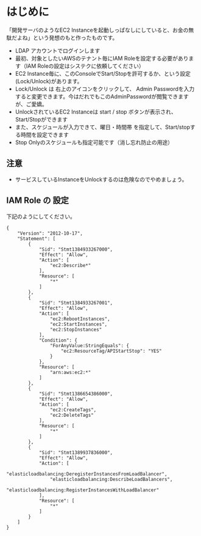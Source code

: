 はじめに
=======

「開発サーバのようなEC2 Instanceを起動しっぱなしにしていると、お金の無駄だよね」という発想のもと作ったものです。

* LDAP アカウントでログインします
* 最初、対象としたいAWSのテナント毎にIAM Roleを設定する必要があります（IAM Roleの設定はシステクに依頼してください）
* EC2 Instance毎に、このConsoleでStart/Stopを許可するか、という設定(Lock/Unlock)があります。
* Lock/Unlock は 右上のアイコンをクリックして、 Admin Passwordを入力すると変更できます。今はだれでもこのAdminPasswordが閲覧できますが、ご愛嬌。
* UnlockされているEC2 Instanceは start / stop ボタンが表示され、Start/Stopができます
* また、スケジュールが入力できて、曜日・時間帯 を指定して、Start/stopする時間を設定できます
* Stop Onlyのスケジュールも指定可能です（消し忘れ防止の用途）

注意
-----
* サービスしているInstanceをUnlockするのは危険なのでやめましょう。


IAM Role の 設定
-------------------

下記のようにしてください。

```
{
    "Version": "2012-10-17",
    "Statement": [
        {
            "Sid": "Stmt1384933267000",
            "Effect": "Allow",
            "Action": [
                "ec2:Describe*"
            ],
            "Resource": [
                "*"
            ]
        },
        {
            "Sid": "Stmt1384933267001",
            "Effect": "Allow",
            "Action": [
                "ec2:RebootInstances",
                "ec2:StartInstances",
                "ec2:StopInstances"
            ],
            "Condition": {
                "ForAnyValue:StringEquals": {
                    "ec2:ResourceTag/APIStartStop": "YES"
                }
            },
            "Resource": [
                "arn:aws:ec2:*"
            ]
        },
        {
            "Sid": "Stmt1386654386000",
            "Effect": "Allow",
            "Action": [
                "ec2:CreateTags",
                "ec2:DeleteTags"
            ],
            "Resource": [
                "*"
            ]
        },
        {
            "Sid": "Stmt1389937836000",
            "Effect": "Allow",
            "Action": [
                "elasticloadbalancing:DeregisterInstancesFromLoadBalancer",
                "elasticloadbalancing:DescribeLoadBalancers",
                "elasticloadbalancing:RegisterInstancesWithLoadBalancer"
            ],
            "Resource": [
                "*"
            ]
        }
    ]
}
```

